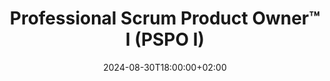 ---
title: "Professional Scrum Product Owner™ I (PSPO I)"
date: 2024-08-30T18:00:00+02:00
draft: false
tags: [Certifications]
---